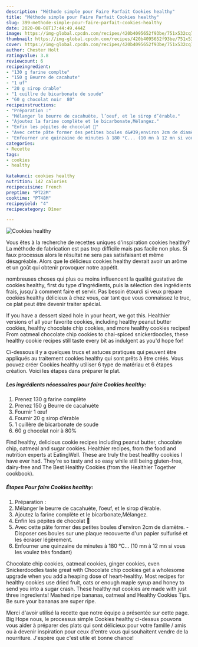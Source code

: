 ```yaml
---
description: "Méthode simple pour Faire Parfait Cookies healthy"
title: "Méthode simple pour Faire Parfait Cookies healthy"
slug: 399-methode-simple-pour-faire-parfait-cookies-healthy
date: 2020-08-08T17:44:49.444Z
image: https://img-global.cpcdn.com/recipes/420b4095652f93be/751x532cq70/cookies-healthy-photo-principale-de-la-recette.jpg
thumbnail: https://img-global.cpcdn.com/recipes/420b4095652f93be/751x532cq70/cookies-healthy-photo-principale-de-la-recette.jpg
cover: https://img-global.cpcdn.com/recipes/420b4095652f93be/751x532cq70/cookies-healthy-photo-principale-de-la-recette.jpg
author: Chester Holt
ratingvalue: 3.8
reviewcount: 6
recipeingredient:
- "130 g farine complte"
- "150 g Beurre de cacahute"
- "1 uf"
- "20 g sirop drable"
- "1 cuillre de bicarbonate de soude"
- "60 g chocolat noir  80"
recipeinstructions:
- "Préparation :"
- "Mélanger le beurre de cacahuète, l’oeuf, et le sirop d’érable."
- "Ajoutez la farine complète et le bicarbonate,Mélangez."
- "Enfin les pépites de chocolat 🍫"
- "Avec cette pâte former des petites boules d&#39;environ 2cm de diamètre. Disposer ces boules sur une plaque recouverte d&#39;un papier sulfurisé et les écraser légèrement."
- "Enfourner une quinzaine de minutes à 180 °C... (10 mn à 12 mn si vous les voulez très fondant)"
categories:
- Recette
tags:
- cookies
- healthy

katakunci: cookies healthy 
nutrition: 142 calories
recipecuisine: French
preptime: "PT22M"
cooktime: "PT48M"
recipeyield: "4"
recipecategory: Dîner

---
```



![Cookies healthy](https://img-global.cpcdn.com/recipes/420b4095652f93be/751x532cq70/cookies-healthy-photo-principale-de-la-recette.jpg)

Vous êtes à la recherche de recettes uniques d'inspiration cookies healthy? La méthode de fabrication est pas trop difficile mais pas facile non plus. Si faux processus alors le résultat ne sera pas satisfaisant et même désagréable. Alors que le délicieux cookies healthy devrait avoir un arôme et un goût qui obtenir provoquer notre appétit.

nombreuses choses qui plus ou moins influencent la qualité gustative de cookies healthy, first du type d'ingrédients, puis la sélection des ingrédients frais, jusqu'à comment faire et servir. Pas besoin étourdi si veux prépare cookies healthy délicieux à chez vous, car tant que vous connaissez le truc, ce plat peut être devenir traiter spécial.

If you have a dessert sized hole in your heart, we got this. Healthier versions of all your favorite cookies, including healthy peanut butter cookies, healthy chocolate chip cookies, and more healthy cookies recipes! From oatmeal chocolate chip cookies to chai-spiced snickerdoodles, these healthy cookie recipes still taste every bit as indulgent as you&#39;d hope for!


Ci-dessous il y a quelques trucs et astuces pratiques qui peuvent être appliqués au traitement cookies healthy qui sont prêts à être créés. Vous pouvez créer Cookies healthy utiliser 6 type de matériau et 6 étapes création. Voici les étapes dans préparer le plat.

<!--inarticleads1-->

##### Les ingrédients nécessaires pour faire Cookies healthy:

1. Prenez 130 g farine complète
1. Prenez 150 g Beurre de cacahuète
1. Fournir 1 œuf
1. Fournir 20 g sirop d’érable
1.  1 cuillère de bicarbonate de soude
1.  60 g chocolat noir à 80%


Find healthy, delicious cookie recipes including peanut butter, chocolate chip, oatmeal and sugar cookies. Healthier recipes, from the food and nutrition experts at EatingWell. These are truly the best healthy cookies I have ever had. They&#39;re so tasty and so easy while still being gluten-free, dairy-free and The Best Healthy Cookies (from the Healthier Together cookbook). 

<!--inarticleads2-->

##### Étapes Pour faire Cookies healthy:

1. Préparation :
1. Mélanger le beurre de cacahuète, l’oeuf, et le sirop d’érable.
1. Ajoutez la farine complète et le bicarbonate,Mélangez.
1. Enfin les pépites de chocolat 🍫
1. Avec cette pâte former des petites boules d&#39;environ 2cm de diamètre. - Disposer ces boules sur une plaque recouverte d&#39;un papier sulfurisé et les écraser légèrement.
1. Enfourner une quinzaine de minutes à 180 °C... (10 mn à 12 mn si vous les voulez très fondant)


Chocolate chip cookies, oatmeal cookies, ginger cookies, even Snickerdoodles taste great with Chocolate chip cookies get a wholesome upgrade when you add a heaping dose of heart-healthy. Most recipes for healthy cookies use dried fruit, oats or enough maple syrup and honey to send you into a sugar crash. These healthy nut cookies are made with just three ingredients! Mashed ripe bananas, oatmeal and Healthy Cookies Tips. Be sure your bananas are super ripe. 


Merci d'avoir utilisé la recette que notre équipe a présentée sur cette page. Big Hope nous, le processus simple Cookies healthy ci-dessus pouvons vous aider à préparer des plats qui sont délicieux pour votre famille / amis ou à devenir inspiration pour ceux d'entre vous qui souhaitent vendre de la nourriture. J'espère que c'est utile et bonne chance!
